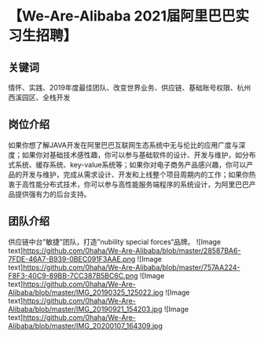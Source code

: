 # 【We-Are-Alibaba 2021届阿里巴巴实习生招聘】
## 关键词
情怀、实践、2019年度最佳团队、改变世界业务、供应链、基础账号权限、杭州西溪园区、全栈开发
## 岗位介绍
如果你想了解JAVA开发在阿里巴巴互联网生态系统中无与伦比的应用广度与深度；如果你对基础技术感性趣，你可以参与基础软件的设计、开发与维护，如分布式系统、缓存系统、key-value系统等；如果你对电子商务产品感兴趣，你可以产品的开发与维护，完成从需求设计、开发和上线整个项目周期内的工作；如果你热衷于高性能分布式技术，你可以参与高性能服务端程序的系统设计，为阿里巴巴产品提供强有力的后台支持。
## 团队介绍
供应链中台"敏捷"团队，打造”nubility special forces“品牌。
![Image text]https://github.com/0haha/We-Are-Alibaba/blob/master/28587BA6-7FDE-46A7-B939-0BEC091F3AAE.png
![Image text]https://github.com/0haha/We-Are-Alibaba/blob/master/757AA224-F8F3-40C9-89BB-7CC387B5BC6C.png
![Image text]https://github.com/0haha/We-Are-Alibaba/blob/master/IMG_20190325_125022.jpg
![Image text]https://github.com/0haha/We-Are-Alibaba/blob/master/IMG_20190921_154203.jpg
![Image text]https://github.com/0haha/We-Are-Alibaba/blob/master/IMG_20200107_164309.jpg

